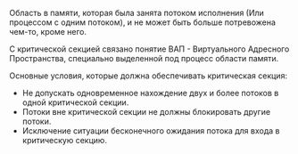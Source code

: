 Область в памяти, которая была занята потоком исполнения (Или процессом с одним потоком), и не может быть больше потревожена чем-то, кроме него.

С критической секцией связано понятие ВАП - Виртуального Адресного Пространства, специально выделенной под процесс области памяти.

Основные условия, которые должна обеспечивать критическая секция:
- Не допускать одновременное нахождение двух и более потоков в одной критической секции.
- Потоки вне критической секции не должны блокировать другие потоки.    
- Исключение ситуации бесконечного ожидания потока для входа в критическую секцию.